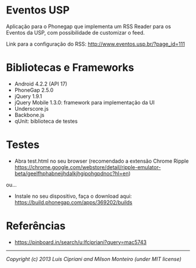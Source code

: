 # Eventos USP

Aplicação para o Phonegap que implementa um RSS Reader para os Eventos da USP, com possibilidade de customizar o feed.

Link para a configuração do RSS: http://www.eventos.usp.br/?page_id=111

# Bibliotecas e Frameworks

* Android 4.2.2 (API 17)
* PhoneGap 2.5.0
* jQuery 1.9.1
* jQuery Mobile 1.3.0: framework para implementação da UI
* Underscore.js
* Backbone.js
* qUnit: biblioteca de testes

# Testes

* Abra test.html no seu browser (recomendado a extensão Chrome Ripple https://chrome.google.com/webstore/detail/ripple-emulator-beta/geelfhphabnejjhdalkjhgipohgpdnoc?hl=en)

ou...

* Instale no seu dispositivo, faça o download aqui: https://build.phonegap.com/apps/369202/builds

# Referências

* https://pinboard.in/search/u:lfcipriani?query=mac5743

----
_Copyright (c) 2013 Luis Cipriani and Milson Monteiro (under MIT license)_
